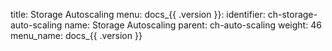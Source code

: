 title: Storage Autoscaling
menu:
docs_{{ .version }}:
identifier: ch-storage-auto-scaling
name: Storage Autoscaling
parent: ch-auto-scaling
weight: 46
menu_name: docs_{{ .version }}
